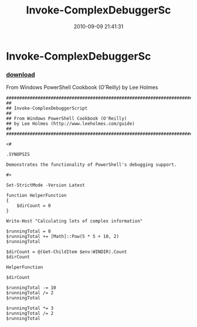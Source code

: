 ﻿---
pid:            2177
poster:         Lee Holmes
title:          Invoke-ComplexDebuggerSc
date:           2010-09-09 21:41:31
format:         posh
parent:         0
parent:         0

---

# Invoke-ComplexDebuggerSc

### [download](2177.ps1)

From Windows PowerShell Cookbook (O'Reilly) by Lee Holmes

```posh
#############################################################################
##
## Invoke-ComplexDebuggerScript
##
## From Windows PowerShell Cookbook (O'Reilly)
## by Lee Holmes (http://www.leeholmes.com/guide)
##
##############################################################################

<#

.SYNOPSIS

Demonstrates the functionality of PowerShell's debugging support.

#>

Set-StrictMode -Version Latest

function HelperFunction
{
    $dirCount = 0
}

Write-Host "Calculating lots of complex information"

$runningTotal = 0
$runningTotal += [Math]::Pow(5 * 5 + 10, 2)
$runningTotal

$dirCount = @(Get-ChildItem $env:WINDIR).Count
$dirCount

HelperFunction

$dirCount

$runningTotal -= 10
$runningTotal /= 2
$runningTotal

$runningTotal *= 3
$runningTotal /= 2
$runningTotal
```
